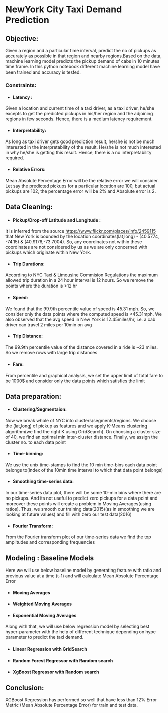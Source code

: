 # NewYork City Taxi Demand Prediction
## **Objective**:

Given a region and a particular time interval, predict the no of pickups as accurately as possible in that region and nearby regions.Based on the data, machine learning model predicts the pickup demand of cabs in 10 minutes time frame. In this python notebook different machine learning model have been trained and accuracy is tested.
### **Constraints:**
* #### Latency :
Given a location and current time of a taxi driver, as a taxi driver, he/she excepts to get the predicted pickups in his/her region and the adjoining regions in few seconds. Hence, there is a medium latency requirement.
* #### Interpretability:
As long as taxi driver gets good prediction result, he/she is not be much interested in the interpretability of the result. He/she is not much interested in why he/she is getting this result. Hence, there is a no interpretability required.
* #### Relative Errors:
Mean Absolute Percentage Error will be the relative error we will consider. Let say the predicted pickups for a particular location are 100, but actual pickups are 102, the percentage error will be 2% and Absolute error is 2.
## **Data Cleaning**:
* #### Pickup/Drop-off Latitude and Longitude : 
It is inferred from the source https://www.flickr.com/places/info/2459115 that New York is bounded by the location coordinates(lat,long) - (40.5774, -74.15) & (40.9176,-73.7004). So, any coordinates not within these coordinates are not considered by us as we are only concerned with pickups which originate within New York.
* #### Trip Durations:
According to NYC Taxi & Limousine Commision Regulations the maximum allowed trip duration in a 24 hour interval is 12 hours. So we remove the points where the duration is >12 hr
* #### Speed:
We found that the 99.9th percentile value of speed is 45.31 mph. So, we consider only the data points where the computed speed is <45.31mph. We also observed that the avg speed in New York is 12.45miles/hr, i.e. a cab driver can travel 2 miles per 10min on avg
* #### Trip Distance:
The 99.9th percentile value of the distance covered in a ride is ~23 miles. So we remove rows with large trip distances
* #### Fare:
From percentile and graphical analysis, we set the upper limit of total fare to be 1000$ and consider only the data points which satisfies the limit
## **Data preparation**:

* #### Clustering/Segmentaion: 
Now we break whole of NYC into clusters/segments/regions. We choose the (lat,long) of pickup as features and we apply K-Means clustering algorithm(we find the right K using GridSearch). On choosing a cluster size of 40, we find an optimal min inter-cluster distance. Finally, we assign the cluster no. to each data point

* #### Time-binning:
We use the unix time-stamps to find the 10 min time-bins each data point belongs to(index of the 10min time interval to which that data point belongs)

* #### Smoothing time-series data: 
In our time-series data plot, there will be some 10-min bins where there are no pickups. And its not useful to predict zero pickups for a data point and moreover these points will create a problem in Moving Averages(using ratios). Thus, we smooth our training data(2015)(as in smoothing we are looking at future values) and fill with zero our test data(2016)

* #### Fourier Transform: 
From the Fourier transform plot of our time-series data we find the top amplitudes and corresponding frequencies
## **Modeling** : **Baseline Models**
Here we will use below baseline model by generating feature with ratio and previous value at a time (t-1) and will calculate Mean Absolute Percentage Error

   * ####  Moving Averages
   * ####  Weighted Moving Averages
   * ####  Exponential Moving Averages

Along with that, we will use below regression model by selecting best hyper-parameter with the help of different technique depending on hype parameter to predict the taxi demand.

   * #### Linear Regression with GridSearch
   * #### Random Forest Regressor with Random search
   * #### XgBoost Regressor with Random search

## **Conclusion**:
XGBoost Regression has performed so well that have less than 12% Error Metric (Mean Absolute Percentage Error) for train and test data.
